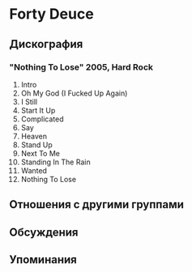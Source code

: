 # Forty Deuce



## Дискография

### "Nothing To Lose" 2005, Hard Rock

01. Intro
02. Oh My God (I Fucked Up Again)
03. I Still
04. Start It Up
05. Complicated
06. Say
07. Heaven
08. Stand Up
09. Next To Me
10. Standing In The Rain
11. Wanted
12. Nothing To Lose


## Отношения с другими группами


## Обсуждения


## Упоминания

